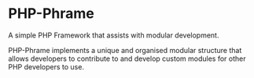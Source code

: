# PHP-Phrame

A simple PHP Framework that assists with modular development.

PHP-Phrame implements a unique and organised modular structure that allows developers to contribute to and develop custom modules for other PHP developers to use.
